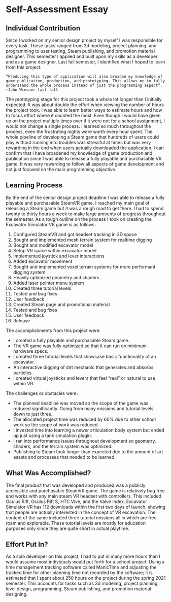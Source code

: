 # Self-Assessment Essay

## Individual Contribution

Since I worked on my senior design project by myself I was responsible for every task. These tasks ranged from 3d modeling, project planning, and programming to user testing, Steam publishing, and promotion material designer. This semester I applied and built upon my skills as a developer and as a game designer. Last fall semester, I identified what I hoped to learn from this project:

    “Producing this type of application will also broaden my knowledge of game publication, production, and prototyping. This allows me to fully understand the whole process instead of just the programming aspect”. ~John Wiesner last fall

The prototyping stage for this project took a whole lot longer than I initially expected. It was about double the effort when viewing the number of hours the project took. I was able to learn better ways to estimate hours and how to focus effort where it counted the most. Even though I would have given up on the project multiple times over if it were not for a school assignment, I would not change a single process. I learned so much throughout the process, even the frustrating nights were worth every hour spent. The whole pipeline of developing a Steam game that hundreds of users could play without running into troubles was stressful at times but was very rewarding in the end when users actually downloaded the application. I can confirm that I have broadened my knowledge of game production and publication since I was able to release a fully playable and purchasable VR game. It was very rewarding to follow all aspects of game development and not just focused on the main programming objective.

## Learning Process

By the end of the senior design project deadline I was able to release a fully playable and purchasable SteamVR game. I reached my main goal of releasing a Steam game but it was a rough road to get there. I had to spend twenty to thirty hours a week to make large amounts of progress throughout the semester. As a rough outline on the process I took on creating the Excavator Simulator VR game is as follows:

1. Configured SteamVR and got headset tracking in 3D space
2. Bought and implemented mesh terrain system for realtime digging
3. Bought and modified excavator model
4. Setup VR space within excavator model
5. Implemented joystick and lever interactions
6. Added excavator movement
7. Bought and implemented voxel terrain systems for more performant digging system
8. Heavily optimized geometry and shaders
9. Added laser pointer menu system
10. Created three tutorial levels
11. Tested and bug fixes
12. User feedback
13. Created Steam page and promotional material
14. Tested and bug fixes
15. User feedback
16. Release

The accomplishments from this project were:
* I created a fully playable and purchasable Steam game.
* The VR game was fully optimized so that it can run on minimum hardware specs.
* I created three tutorial levels that showcase basic functionality of an excavator.
* An interactive digging of dirt mechanic that generates and absorbs particles.
* I created virtual joysticks and levers that feel “real” or natural to use within VR.

The challenges or obstacles were:
* The planned deadline was moved so the scope of the game was reduced significantly. Going from many missions and tutorial levels down to just three.
* The allocated project time was reduced by 60% due to other school work so the scope of work was reduced.
* I invested time into learning a newer articulation body system but ended up just using a tank simulation plugin.
* I ran into performance issues throughout development so geometry, shaders, and the terrain system was optimized.
* Publishing to Steam took longer than expected due to the amount of art assets and processes that needed to be learned.

## What Was Accomplished?

The final product that was developed and produced was a publicly accessible and purchasable SteamVR game. The game is relatively bug free and works with any main steam VR headset with controllers. This included Oculus Rift, Oculus Rift S, HTC Vive, and the Valve Index. Excavator Simulator VR has 112 downloads within the first two days of launch, showing that people are actually interested in the concept of VR excavation. The content of the same included three tutorial missions all in which are free roam and explorable. These tutorial levels are mostly for education purposes only since they are quite short in actual playtime.

## Effort Put In?

As a solo developer on this project, I had to put in many more hours than I would assume most individuals would put forth for a school project. Using a time management tracking software called ManicTime and adjusting the tracked time for other planning time not recorded by the software; it is estimated that I spent about 250 hours on the project during the spring 2021 semester. This accounts for tasks such as 3d modeling, project planning, level design, programming, Steam publishing, and promotion material designing.
